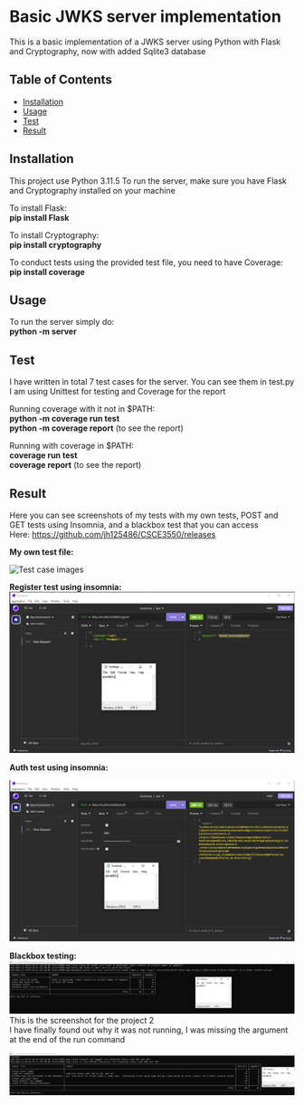 # Basic JWKS server implementation

This is a basic implementation of a JWKS server using Python with Flask and Cryptography, now with added Sqlite3 database

## Table of Contents

- [Installation](#installation)
- [Usage](#usage)
- [Test](#test)
- [Result](#result)

## Installation

This project use Python 3.11.5
To run the server, make sure you have Flask and Cryptography installed on your machine

To install Flask:<br>
**pip install Flask**

To install Cryptography:<br>
**pip install cryptography**

To conduct tests using the provided test file, you need to have Coverage:<br>
**pip install coverage**

## Usage

To run the server simply do:<br>
**python -m server**

## Test

I have written in total 7 test cases for the server. You can see them in test.py
I am using Unittest for testing and Coverage for the report

Running coverage with it not in $PATH:<br>
**python -m coverage run test**<br>
**python -m coverage report** (to see the report)<br>

Running with coverage in $PATH:<br>
**coverage run test**<br>
**coverage report** (to see the report)<br>

## Result

Here you can see screenshots of my tests with my own tests, POST and GET tests using Insomnia, and a blackbox test that you can access<br>
Here: https://github.com/jh125486/CSCE3550/releases

**My own test file:**<br>

![Test case images](./screenshots/project3_coverage_report.PNG.PNG)

**Register test using insomnia:**<br>
![Register test images ](./screenshots/Register_test.PNG)

**Auth test using insomnia:**<br>

![Auth test images](./screenshots/Authenticate_with_new_register_test.PNG)

**Blackbox testing:**<br>
![Gradebot test images](./screenshots/Project2_gradebot_test.PNG)
This is the screenshot for the project 2 <br>
I have finally found out why it was not running, I was missing the argument at the end of the run command<br>

![Gradebot test images](./screenshots/project3_gradebot_test.PNG)
